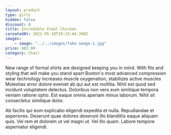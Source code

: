 ```yaml
---
layout: product
type: girls
hidden: false
discount: 0
title: Incredible Steel Chicken
careatedAt: 2021-05-10T19:23:44.398Z
images:
    - image: "../../images/fake-image-1.jpg"
price: 683.00
category: Chair
---
```

New range of formal shirts are designed keeping you in mind. With fits and styling that will make you stand apart
Boston's most advanced compression wear technology increases muscle oxygenation, stabilizes active muscles
Molestias error dolore eveniet ab qui aut est mollitia. Nihil est quod sed incidunt voluptatem delectus. Doloribus non vero eum similique tempora veniam ratione optio. Est eaque omnis aperiam minus laborum. Nihil sit consectetur similique dolor.
 Ab facilis qui eum explicabo eligendi expedita et nulla. Repudiandae et asperiores. Deserunt quae dolores deserunt illo blanditiis eaque aliquam quis. Vel rem et dolorem ut vel magni ut. Vel illo quam. Labore tempore aspernatur eligendi.
